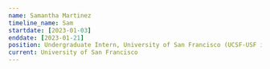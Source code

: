 ```yaml
---
name: Samantha Martinez
timeline_name: Sam
startdate: [2023-01-03]
enddate: [2023-01-21]
position: Undergraduate Intern, University of San Francisco (UCSF-USF internship program)
current: University of San Francisco
---
```

